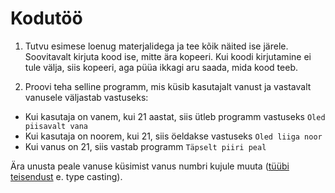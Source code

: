 # Kodutöö

1. Tutvu esimese loenug materjalidega ja tee kõik näited ise järele. Soovitavalt kirjuta kood ise, mitte ära kopeeri. Kui koodi kirjutamine ei tule välja, siis kopeeri, aga püüa ikkagi aru saada, mida kood teeb.

2. Proovi teha selline programm, mis küsib kasutajalt vanust ja vastavalt vanusele väljastab vastuseks:

- Kui kasutaja on vanem, kui 21 aastat, siis ütleb programm vastuseks `Oled piisavalt vana`
- Kui kasutaja on noorem, kui 21, siis öeldakse vastuseks `Oled liiga noor`
- Kui vanus on 21, siis vastab programm `Täpselt piiri peal`

Ära unusta peale vanuse küsimist vanus numbri kujule muuta ([tüübi teisendust](../../concepts/tyybiteisendus/about.md) e. type casting).